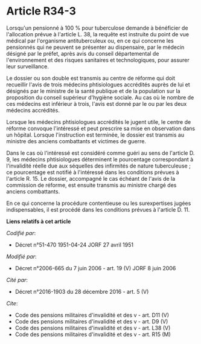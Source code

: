 # Article R34-3

Lorsqu'un pensionné à 100 % pour tuberculose demande à bénéficier de l'allocation prévue à l'article L. 38, la requête est
instruite du point de vue médical par l'organisme antituberculeux ou, en ce qui concerne les pensionnés qui ne peuvent se
présenter au dispensaire, par le médecin désigné par le préfet, après avis du conseil départemental de l'environnement et des
risques sanitaires et technologiques, pour assurer leur surveillance.

Le dossier ou son double est transmis au centre de réforme qui doit recueillir l'avis de trois médecins phtisiologues
accrédités auprès de lui et désignés par le ministre de la santé publique et de la population sur la proposition du conseil
supérieur d'hygiène sociale. Au cas où le nombre de ces médecins est inférieur à trois, l'avis est donné par le ou par les
deux médecins accrédités.

Lorsque les médecins phtisiologues accrédités le jugent utile, le centre de réforme convoque l'intéressé et peut prescrire sa
mise en observation dans un hôpital. Lorsque l'instruction est terminée, le dossier est transmis au ministre des anciens
combattants et victimes de guerre.

Dans le cas où l'intéressé est considéré comme guéri au sens de l'article D. 9, les médecins phtisiologues déterminent le
pourcentage correspondant à l'invalidité réelle due aux séquelles des infirmités de nature tuberculeuse ; ce pourcentage est
notifié à l'intéressé dans les conditions prévues à l'article R. 15. Le dossier, accompagné le cas échéant de l'avis de la
commission de réforme, est ensuite transmis au ministre chargé des anciens combattants.

En ce qui concerne la procédure contentieuse ou les surexpertises jugées indispensables, il est procédé dans les conditions
prévues à l'article D. 11.

**Liens relatifs à cet article**

_Codifié par_:

  - Décret n°51-470 1951-04-24 JORF 27 avril 1951

_Modifié par_:

  - Décret n°2006-665 du 7 juin 2006 - art. 19 (V) JORF 8 juin 2006

_Cité par_:

  - Décret n°2016-1903 du 28 décembre 2016 - art. 5 (V)

_Cite_:

  - Code des pensions militaires d'invalidité et des v - art. D11 (V)
  - Code des pensions militaires d'invalidité et des v - art. D9 (V)
  - Code des pensions militaires d'invalidité et des v - art. L38 (V)
  - Code des pensions militaires d'invalidité et des v - art. R15 (M)
